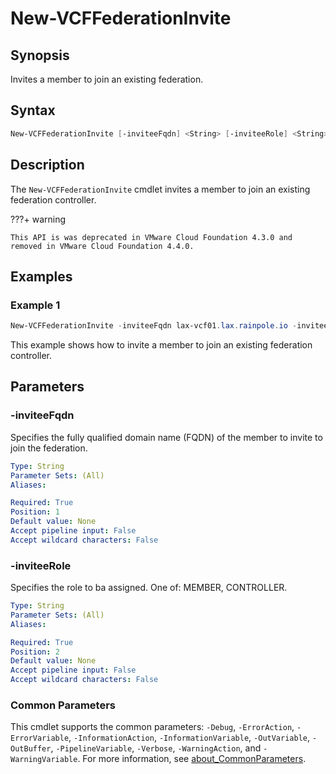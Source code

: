 # New-VCFFederationInvite

## Synopsis

Invites a member to join an existing federation.

## Syntax

```powershell
New-VCFFederationInvite [-inviteeFqdn] <String> [-inviteeRole] <String> [<CommonParameters>]
```

## Description

The `New-VCFFederationInvite` cmdlet invites a member to join an existing federation controller.

???+ warning

    This API is was deprecated in VMware Cloud Foundation 4.3.0 and removed in VMware Cloud Foundation 4.4.0.

## Examples

### Example 1

```powershell
New-VCFFederationInvite -inviteeFqdn lax-vcf01.lax.rainpole.io -inviteeRole MEMBER
```

This example shows how to invite a member to join an existing federation controller.

## Parameters

### -inviteeFqdn

Specifies the fully qualified domain name (FQDN) of the member to invite to join the federation.

```yaml
Type: String
Parameter Sets: (All)
Aliases:

Required: True
Position: 1
Default value: None
Accept pipeline input: False
Accept wildcard characters: False
```

### -inviteeRole

Specifies the role to ba assigned. One of: MEMBER, CONTROLLER.

```yaml
Type: String
Parameter Sets: (All)
Aliases:

Required: True
Position: 2
Default value: None
Accept pipeline input: False
Accept wildcard characters: False
```

### Common Parameters

This cmdlet supports the common parameters: `-Debug`, `-ErrorAction`, `-ErrorVariable`, `-InformationAction`, `-InformationVariable`, `-OutVariable`, `-OutBuffer`, `-PipelineVariable`, `-Verbose`, `-WarningAction`, and `-WarningVariable`. For more information, see [about_CommonParameters](http://go.microsoft.com/fwlink/?LinkID=113216).
